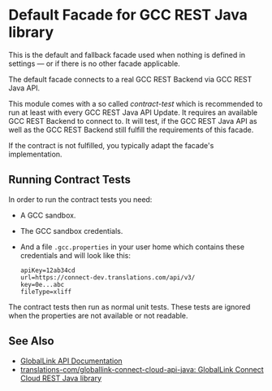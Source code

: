 # Default Facade for GCC REST Java library

This is the default and fallback facade used when nothing is defined in
settings &mdash; or if there is no other facade applicable.

The default facade connects to a real GCC REST Backend via GCC REST Java API.

This module comes with a so called _contract-test_ which is recommended to run
at least with every GCC REST Java API Update. It requires an available GCC
REST Backend to connect to. It will test, if the GCC REST Java API as well as the
GCC REST Backend still fulfill the requirements of this facade.

If the contract is not fulfilled, you typically adapt the facade's implementation.

## Running Contract Tests
 
 In order to run the contract tests you need:
 
 * A GCC sandbox.
 * The GCC sandbox credentials.
 * And a file `.gcc.properties` in your user home which contains these
     credentials and will look like this:
     
     ```properties
     apiKey=12ab34cd
     url=https://connect-dev.translations.com/api/v3/
     key=0e...abc
     fileType=xliff
     ```
     
 The contract tests then run as normal unit tests. These tests are ignored
 when the properties are not available or not readable.
 
 ## See Also
 
 * [GlobalLink API Documentation][GCC_API_DOC]
 * [translations-com/globallink-connect-cloud-api-java: GlobalLink Connect Cloud REST Java library][GCC_API_JAVA]
 
 [GCC_API_DOC]: <https://onlinehelp.translations.com/api/connect/GlobalLink_Connect_Cloud_API_Documentation.htm> "GlobalLink API Documentation"
 [GCC_API_JAVA]: <https://github.com/translations-com/globallink-connect-cloud-api-java> "translations-com/globallink-connect-cloud-api-java: GlobalLink Connect Cloud REST Java library"
